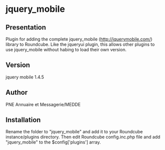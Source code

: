 jquery_mobile
=============

Presentation
------------

Plugin for adding the complete jquery_mobile (http://jquerymobile.com/) library to Roundcube. Like the jqueryui plugin, this allows other plugins to use jquery_mobile without habing to load their own version.


Version
-------

jquery mobile 1.4.5


Author
------

PNE Annuaire et Messagerie/MEDDE


Installation
------------

Rename the folder to "jquery_mobile" and add it to your Roundcube instance/plugins directory. Then edit Roundcube config.inc.php file and add "jquery_mobile" to the $config['plugins'] array.
